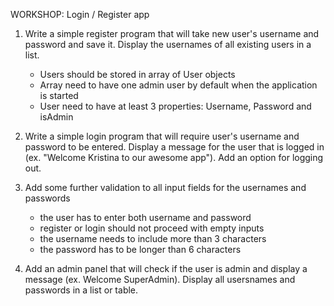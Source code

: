 ﻿
WORKSHOP: Login / Register app 

1. Write a simple register program that will take new user's username and password and save it. Display the usernames of all existing users in a list.

	- Users should be stored in array of User objects
	- Array need to have one admin user by default when the application is started
	- User need to have at least 3 properties: Username, Password and isAdmin

3. Write a simple login program that will require user's username and password to be entered. Display a message for the user that is logged in (ex. "Welcome Kristina to our awesome app").
Add an option for logging out.

4. Add some further validation to all input fields for the usernames and passwords
	- the user has to enter both username and password
	- register or login should not proceed with empty inputs
	- the username needs to include more than 3 characters
	- the password has to be longer than 6 characters

5. Add an admin panel that will check if the user is admin and display a message (ex. Welcome SuperAdmin). Display all usersnames and passwords in a list or table.

